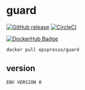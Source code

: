 # guard

[![GitHub release](https://img.shields.io/github/release/opspresso/guard.svg)](https://github.com/opspresso/guard/releases)
[![CircleCI](https://circleci.com/gh/opspresso/guard.svg?style=svg)](https://circleci.com/gh/opspresso/guard)

[![DockerHub Badge](http://dockeri.co/image/opspresso/guard)](https://hub.docker.com/r/opspresso/guard/)

```bash
docker pull opspresso/guard
```

## version

```
ENV VERSION 0
```
